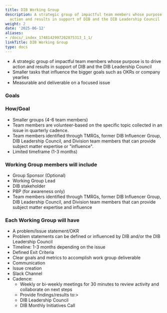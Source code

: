 ```yaml
---
title: DIB Working Group
description: A strategic group of impactful team members whose purpose is to drive
  action and results in support of DIB and the DIB Leadership Council
weight: 2
date: '2025-06-12'
aliases:
- /docs/_index_1748142997202875313_1_1/
linkTitle: DIB Working Group
type: docs
---
```


- A strategic group of impactful team members whose purpose is to drive action and results in support of DIB and the DIB Leadership Council
- Smaller tasks that influence the bigger goals such as OKRs or company yearlies
- Measurable and deliverable on a focused issue

### Goals

### How/Goal

- Smaller groups (4-6 team members)
- Team members are volunteer-based on the specific topic collected in an issue in quarterly cadence.
- Team members identified through TMRGs, former DIB Influencer Group, DIB Leadership Council, and  Division team members that can provide subject matter expertise or "influence".
- Limited timeframe (1-3 months)

### Working Group members will include

- Group Sponsor (Optional)
- Working Group Lead
- DIB stakeholder
- PBP (for awareness only)
- Team members identified through TMRGs, former DIB Influencer Group, DIB Leadership Council, and  Division team members that can provide subject matter expertise and influence

### Each Working Group will have

- A problem/Issue statement/OKR
- Problem statements can be defined or influenced by DIB and/or the DIB Leadership Council
- Timeline: 1-3 months depending on the issue
- Defined Exit Criteria
- Clear goals and metrics to accomplish work group deliverable
- Communication
- Issue creation
- Slack Channel
- Cadence:
  - Weekly or bi-weekly meetings for 30 minutes to review activity and collaborate on next steps
  - Provide findings/results to:>
  - DIB Leadership Council
  - DIB Monthly Initiatives Call
